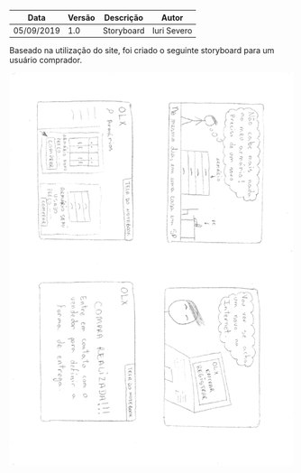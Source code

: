 | Data | Versão | Descrição | Autor |
| --- | --- | --- | --- |
| 05/09/2019 | 1.0 | Storyboard  | Iuri Severo |

Baseado na utilização do site, foi criado o seguinte storyboard para um usuário comprador.

![Storyboard Comprador](https://raw.githubusercontent.com/Interacao-Humano-Computador/2019.2-OLX/master/img/storyboard_v1/compra.jpg)
